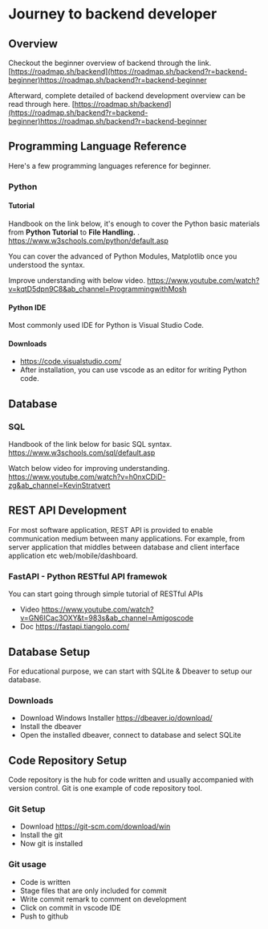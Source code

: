 # Journey to backend developer

## Overview
Checkout the beginner overview of backend through the link. 
[https://roadmap.sh/backend](https://roadmap.sh/backend?r=backend-beginner)https://roadmap.sh/backend?r=backend-beginner

Afterward, complete detailed of backend development overview can be read through here. 
[https://roadmap.sh/backend](https://roadmap.sh/backend?r=backend-beginner)https://roadmap.sh/backend?r=backend-beginner

## Programming Language Reference

Here's a few programming languages reference for beginner.

### Python

#### Tutorial
Handbook on the link below,  it's enough to cover the Python basic materials from **Python Tutorial** to **File Handling.** . 
https://www.w3schools.com/python/default.asp

You can cover the advanced of Python Modules, Matplotlib once you understood the syntax.

Improve understanding with below video.
https://www.youtube.com/watch?v=kqtD5dpn9C8&ab_channel=ProgrammingwithMosh

#### Python IDE
Most commonly used IDE for Python is Visual Studio Code.
#### Downloads
- https://code.visualstudio.com/
- After installation, you can use vscode as an editor for writing Python code.

## Database
### SQL

Handbook of the link below for basic SQL syntax.
https://www.w3schools.com/sql/default.asp

Watch below video for improving understanding.
https://www.youtube.com/watch?v=h0nxCDiD-zg&ab_channel=KevinStratvert


## REST API Development
For most software application, REST API is provided to enable communication medium between many applications. For example, from server application that middles between database and client interface application etc web/mobile/dashboard.

### FastAPI - Python RESTful API framewok
You can start going through simple tutorial of RESTful APIs

- Video https://www.youtube.com/watch?v=GN6ICac3OXY&t=983s&ab_channel=Amigoscode
- Doc https://fastapi.tiangolo.com/


## Database Setup
For educational purpose, we can start with SQLite & Dbeaver to setup our database.

### Downloads
- Download Windows Installer https://dbeaver.io/download/
- Install the dbeaver
- Open the installed dbeaver, connect to database and select SQLite

## Code Repository Setup
Code repository is the hub for code written and usually accompanied with version control. Git is one example of code repository tool.

### Git Setup
- Download https://git-scm.com/download/win
- Install the git
- Now git is installed

### Git usage
- Code is written
- Stage files that are only included for commit
- Write commit remark to comment on development
- Click on commit in vscode IDE
- Push to github

